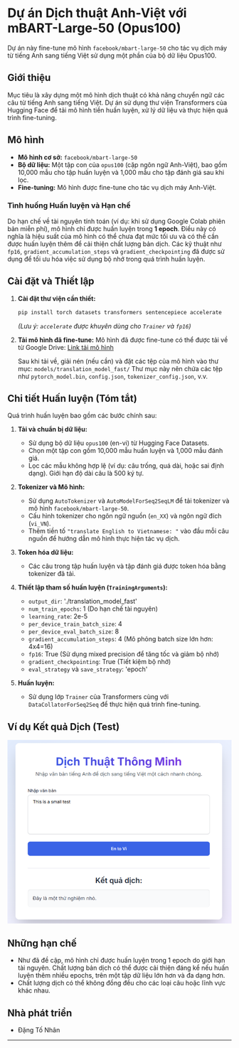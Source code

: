 # Dự án Dịch thuật Anh-Việt với mBART-Large-50 (Opus100)

Dự án này fine-tune mô hình `facebook/mbart-large-50` cho tác vụ dịch máy từ tiếng Anh sang tiếng Việt sử dụng một phần của bộ dữ liệu Opus100.

## Giới thiệu

Mục tiêu là xây dựng một mô hình dịch thuật có khả năng chuyển ngữ các câu từ tiếng Anh sang tiếng Việt. Dự án sử dụng thư viện Transformers của Hugging Face để tải mô hình tiền huấn luyện, xử lý dữ liệu và thực hiện quá trình fine-tuning.

## Mô hình

* **Mô hình cơ sở:** `facebook/mbart-large-50`
* **Bộ dữ liệu:** Một tập con của `opus100` (cặp ngôn ngữ Anh-Việt), bao gồm 10,000 mẫu cho tập huấn luyện và 1,000 mẫu cho tập đánh giá sau khi lọc.
* **Fine-tuning:** Mô hình được fine-tune cho tác vụ dịch máy Anh-Việt.

### Tình huống Huấn luyện và Hạn chế
Do hạn chế về tài nguyên tính toán (ví dụ: khi sử dụng Google Colab phiên bản miễn phí), mô hình chỉ được huấn luyện trong **1 epoch**. Điều này có nghĩa là hiệu suất của mô hình có thể chưa đạt mức tối ưu và có thể cần được huấn luyện thêm để cải thiện chất lượng bản dịch. Các kỹ thuật như `fp16`, `gradient_accumulation_steps` và `gradient_checkpointing` đã được sử dụng để tối ưu hóa việc sử dụng bộ nhớ trong quá trình huấn luyện.

## Cài đặt và Thiết lập

1.  **Cài đặt thư viện cần thiết:**
    ```bash
    pip install torch datasets transformers sentencepiece accelerate
    ```
    *(Lưu ý: `accelerate` được khuyên dùng cho `Trainer` và `fp16`)*

2.  **Tải mô hình đã fine-tune:**
    Mô hình đã được fine-tune có thể được tải về từ Google Drive:
    [Link tải mô hình](https://drive.google.com/drive/folders/1dJAaIPvjHNiEcdeDLa7ytnT3a6bR81WR?usp=sharing)

    Sau khi tải về, giải nén (nếu cần) và đặt các tệp của mô hình vào thư mục:
    `models/translation_model_fast/`
    Thư mục này nên chứa các tệp như `pytorch_model.bin`, `config.json`, `tokenizer_config.json`, v.v.

## Chi tiết Huấn luyện (Tóm tắt)

Quá trình huấn luyện bao gồm các bước chính sau:

1.  **Tải và chuẩn bị dữ liệu:**
    * Sử dụng bộ dữ liệu `opus100` (en-vi) từ Hugging Face Datasets.
    * Chọn một tập con gồm 10,000 mẫu huấn luyện và 1,000 mẫu đánh giá.
    * Lọc các mẫu không hợp lệ (ví dụ: câu trống, quá dài, hoặc sai định dạng). Giới hạn độ dài câu là 500 ký tự.

2.  **Tokenizer và Mô hình:**
    * Sử dụng `AutoTokenizer` và `AutoModelForSeq2SeqLM` để tải tokenizer và mô hình `facebook/mbart-large-50`.
    * Cấu hình tokenizer cho ngôn ngữ nguồn (`en_XX`) và ngôn ngữ đích (`vi_VN`).
    * Thêm tiền tố `"translate English to Vietnamese: "` vào đầu mỗi câu nguồn để hướng dẫn mô hình thực hiện tác vụ dịch.

3.  **Token hóa dữ liệu:**
    * Các câu trong tập huấn luyện và tập đánh giá được token hóa bằng tokenizer đã tải.

4.  **Thiết lập tham số huấn luyện (`TrainingArguments`):**
    * `output_dir`: './translation_model_fast'
    * `num_train_epochs`: 1 (Do hạn chế tài nguyên)
    * `learning_rate`: 2e-5
    * `per_device_train_batch_size`: 4
    * `per_device_eval_batch_size`: 8
    * `gradient_accumulation_steps`: 4 (Mô phỏng batch size lớn hơn: 4x4=16)
    * `fp16`: True (Sử dụng mixed precision để tăng tốc và giảm bộ nhớ)
    * `gradient_checkpointing`: True (Tiết kiệm bộ nhớ)
    * `eval_strategy` và `save_strategy`: 'epoch'

5.  **Huấn luyện:**
    * Sử dụng lớp `Trainer` của Transformers cùng với `DataCollatorForSeq2Seq` để thực hiện quá trình fine-tuning.

## Ví dụ Kết quả Dịch (Test)

<p align="center">
  <img src="https://github.com/HitDrama/EN-VI-Translation-mBART-Large-50-Opus100/blob/main/static/img-train/img-test.png" alt="Ví dụ kết quả dịch" width="600"/>
</p>



## Những hạn chế

* Như đã đề cập, mô hình chỉ được huấn luyện trong 1 epoch do giới hạn tài nguyên. Chất lượng bản dịch có thể được cải thiện đáng kể nếu huấn luyện thêm nhiều epochs, trên một tập dữ liệu lớn hơn và đa dạng hơn.
* Chất lượng dịch có thể không đồng đều cho các loại câu hoặc lĩnh vực khác nhau.

## Nhà phát triển

* Đặng Tố Nhân 

---

